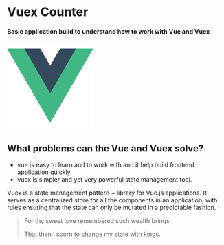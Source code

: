 # Vuex Counter

#### Basic application build to understand how to work with Vue and Vuex

![](/src/assets/logo.png)

## What problems can the Vue and Vuex solve?

- vue is easy to learn and to work with and it help build frontend application quickly.
- vuex is simpler and yet very powerful state management tool.

Vuex is a state management pattern + library for Vue.js applications. It serves as a centralized store for all the components in an application, with rules ensuring that the state can only be mutated in a predictable fashion.

> For thy sweet love remembered such wealth brings
>
> That then I scorn to change my state with kings.
